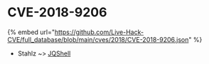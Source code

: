 # CVE-2018-9206
{% embed url="https://github.com/Live-Hack-CVE/full_database/blob/main/cves/2018/CVE-2018-9206.json" %}

* Stahlz ~> [JQShell](https://www.alice-snow.ru/2018/database/cve-2018-9206/jqshell-stahlz)